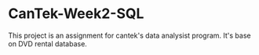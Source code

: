# CanTek-Week2-SQL

This project is an assignment for cantek's data analysist program. It's base on DVD rental database.
